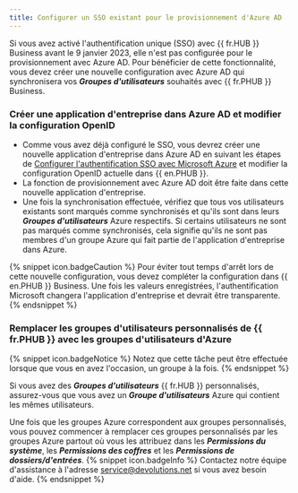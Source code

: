 ```yaml
---
title: Configurer un SSO existant pour le provisionnement d'Azure AD
---
```

Si vous avez activé l'authentification unique (SSO) avec {{ fr.HUB }} Business avant le 9 janvier 2023, elle n'est pas configurée pour le provisionnement avec Azure AD. Pour bénéficier de cette fonctionnalité, vous devez créer une nouvelle configuration avec Azure AD qui synchronisera vos ***Groupes d'utilisateurs*** souhaités avec {{ fr.PHUB }} Business.

### Créer une application d'entreprise dans Azure AD et modifier la configuration OpenID

* Comme vous avez déjà configuré le SSO, vous devrez créer une nouvelle application d'entreprise dans Azure AD en suivant les étapes de [Configurer l'authentification SSO avec Microsoft Azure](/hub/getting-started/get-started-sso-hub-business/configure-sso-authentication-microsoft-azure/) et modifier la configuration OpenID actuelle dans {{ en.PHUB }}.
* La fonction de provisionnement avec Azure AD doit être faite dans cette nouvelle application d'entreprise.
* Une fois la synchronisation effectuée, vérifiez que tous vos utilisateurs existants sont marqués comme synchronisés et qu'ils sont dans leurs ***Groupes d'utilisateurs*** Azure respectifs. Si certains utilisateurs ne sont pas marqués comme synchronisés, cela signifie qu'ils ne sont pas membres d'un groupe Azure qui fait partie de l'application d'entreprise dans Azure.

{% snippet icon.badgeCaution %}
Pour éviter tout temps d'arrêt lors de cette nouvelle configuration, vous devez compléter la configuration dans {{ en.PHUB }} Business. Une fois les valeurs enregistrées, l'authentification Microsoft changera l'application d'entreprise et devrait être transparente.
{% endsnippet %}

### Remplacer les groupes d'utilisateurs personnalisés de {{ fr.PHUB }} avec les groupes d'utilisateurs d'Azure 
{% snippet icon.badgeNotice %}
Notez que cette tâche peut être effectuée lorsque que vous en avez l'occasion, un groupe à la fois.
{% endsnippet %}
 
Si vous avez des ***Groupes d'utilisateurs*** {{ fr.HUB }} personnalisés, assurez-vous que vous avez un ***Groupe d'utilisateurs*** Azure qui contient les mêmes utilisateurs.

Une fois que les groupes Azure correspondent aux groupes personnalisés, vous pouvez commencer à remplacer ces groupes personnalisés par les groupes Azure partout où vous les attribuez dans les ***Permissions du système***, les ***Permissions des coffres*** et les ***Permissions de dossiers/d'entrées***.
{% snippet icon.badgeInfo %}
Contactez notre équipe d'assistance à l'adresse [service@devolutions.net](mailto:service@devolutions.net) si vous avez besoin d'aide.
{% endsnippet %}
 